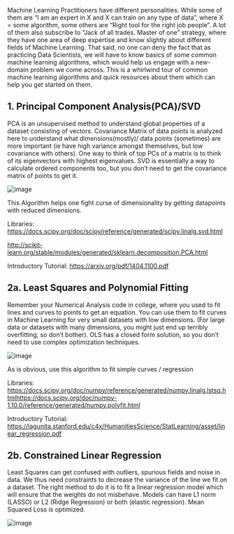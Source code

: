
Machine Learning Practitioners have different personalities. While some of them are “I am an expert in X and X can train on any type of data”, where X = some algorithm, some others are “Right tool for the right job people”. A lot of them also subscribe to “Jack of all trades. Master of one” strategy, where they have one area of deep expertise and know slightly about different fields of Machine Learning. That said, no one can deny the fact that as practicing Data Scientists, we will have to know basics of some common machine learning algorithms, which would help us engage with a new-domain problem we come across. This is a whirlwind tour of common machine learning algorithms and quick resources about them which can help you get started on them.

## 1. Principal Component Analysis(PCA)/SVD

PCA is an unsupervised method to understand global properties of a dataset consisting of vectors. Covariance Matrix of data points is analyzed here to understand what dimensions(mostly)/ data points (sometimes) are more important (ie have high variance amongst themselves, but low covariance with others). One way to think of top PCs of a matrix is to think of its eigenvectors with highest eigenvalues. SVD is essentially a way to calculate ordered components too, but you don’t need to get the covariance matrix of points to get it.

![image](https://user-images.githubusercontent.com/31998957/37551305-667370e2-29d8-11e8-8f23-68a8bfae9426.png)


This Algorithm helps one fight curse of dimensionality by getting datapoints with reduced dimensions.

Libraries:
https://docs.scipy.org/doc/scipy/reference/generated/scipy.linalg.svd.html

http://scikit-learn.org/stable/modules/generated/sklearn.decomposition.PCA.html

Introductory Tutorial:
https://arxiv.org/pdf/1404.1100.pdf


## 2a. Least Squares and Polynomial Fitting

Remember your Numerical Analysis code in college, where you used to fit lines and curves to points to get an equation. You can use them to fit curves in Machine Learning for very small datasets with low dimensions. (For large data or datasets with many dimensions, you might just end up terribly overfitting, so don’t bother). OLS has a closed form solution, so you don’t need to use complex optimization techniques.

![image](https://user-images.githubusercontent.com/31998957/37551327-c715853e-29d8-11e8-8077-67affde6f95a.png)

As is obvious, use this algorithm to fit simple curves / regression

Libraries:
https://docs.scipy.org/doc/numpy/reference/generated/numpy.linalg.lstsq.htmlhttps://docs.scipy.org/doc/numpy-1.10.0/reference/generated/numpy.polyfit.html

Introductory Tutorial:
https://lagunita.stanford.edu/c4x/HumanitiesScience/StatLearning/asset/linear_regression.pdf

## 2b. Constrained Linear Regression
Least Squares can get confused with outliers, spurious fields and noise in data. We thus need constraints to decrease the variance of the line we fit on a dataset. The right method to do it is to fit a linear regression model which will ensure that the weights do not misbehave. Models can have L1 norm (LASSO) or L2 (Ridge Regression) or both (elastic regression). Mean Squared Loss is optimized.

![image](https://user-images.githubusercontent.com/31998957/37551334-e1afd7f0-29d8-11e8-8ff8-b57d0e61a1d8.png)

